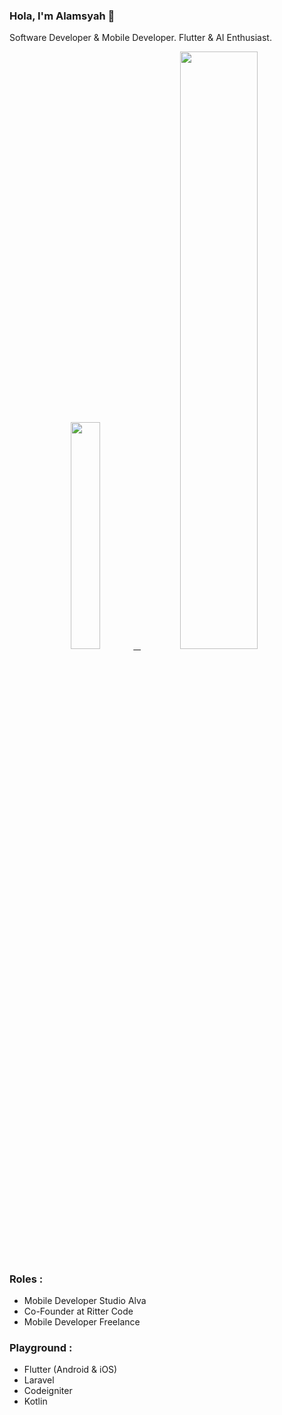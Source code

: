 ### Hola, I'm Alamsyah 👋

Software Developer & Mobile Developer. Flutter & AI Enthusiast.

<!-- ![github stats](https://github-readme-stats.vercel.app/api?username=alamsyahh15&show_icons=true) -->
<p align="center">
  <a href="https://www.instagram.com/leemoojin15/">
    <img width="30.5%" src="https://github-contribution-stats.vercel.app/api/?username=alamsyahh15" />
    &nbsp;
    <img width="49.5%" src="https://github-readme-streak-stats.herokuapp.com/?user=alamsyahh15&theme=gruvbox&hide_border=true" />
  </a>
</p>

### Roles :
- Mobile Developer Studio Alva 
- Co-Founder at Ritter Code
- Mobile Developer Freelance

### Playground :
- Flutter (Android & iOS)
- Laravel
- Codeigniter
- Kotlin
